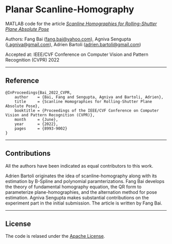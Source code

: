 # Planar Scanline-Homography

MATLAB code for the article [*Scanline Homographies for Rolling-Shutter Plane Absolute Pose*](https://openaccess.thecvf.com/content/CVPR2022/html/Bai_Scanline_Homographies_for_Rolling-Shutter_Plane_Absolute_Pose_CVPR_2022_paper.html)

Authors: Fang Bai (fang.bai@yahoo.com), Agniva Sengupta (i.agniva@gmail.com), Adrien Bartoli (adrien.bartoli@gmail.com)

Accepted at: IEEE/CVF Conference on Computer Vision and Pattern Recognition (CVPR) 2022


---

## Reference

```
@InProceedings{Bai_2022_CVPR,
    author    = {Bai, Fang and Sengupta, Agniva and Bartoli, Adrien},
    title     = {Scanline Homographies for Rolling-Shutter Plane Absolute Pose},
    booktitle = {Proceedings of the IEEE/CVF Conference on Computer Vision and Pattern Recognition (CVPR)},
    month     = {June},
    year      = {2022},
    pages     = {8993-9002}
}
```

---

## Contributions

All the authors have been indicated as equal contributors to this work.

Adrien Bartoli originates the idea of scanline-homography along with its estimation by B-Spline and polynomial paramterizations.
Fang Bai develops the theory of fundamental homography equation, the QR form to parameterize plane-homographies, and the alternation method for pose estimation.
Agniva Sengupta makes substantial contributions on the experiment part in the initial submission.
The article is written by Fang Bai.

---

## License

The code is relased under the [Apache License](./LICENSE).

